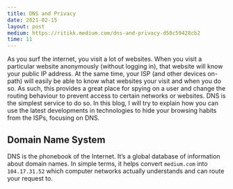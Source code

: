 ```yaml
---
title: DNS and Privacy
date: 2021-02-15
layout: post
medium: https://ritikk.medium.com/dns-and-privacy-d50c59428cb2
time: 11
---
```

As you surf the internet, you visit a lot of websites. When you visit a particular website anonymously (without logging in), that website will know your public IP address. At the same time, your ISP (and other devices on-path) will easily be able to know what websites your visit and when you do so. As such, this provides a great place for spying on a user and change the routing behaviour to prevent access to certain networks or websites. DNS is the simplest service to do so. In this blog, I will try to explain how you can use the latest developments in technologies to hide your browsing habits from the ISPs, focusing on DNS.

## Domain Name System
DNS is the phonebook of the Internet. It’s a global database of information about domain names. In simple terms, it helps convert <code class="markup--code markup--p-code">medium.com</code> into <code class="markup--code markup--p-code">104.17.31.52</code> which computer networks actually understands and can route your request to.
